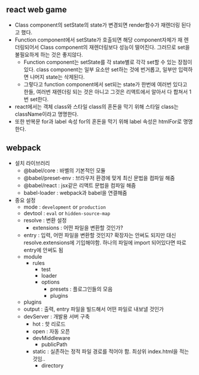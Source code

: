 ## react web game

- Class component의 setState의 state가 변경되면 render함수가 재렌더링 된다고 했다.
- Function component에서 setState가 호출되면 해당 component자체가 재 렌더링되어서 Class component의 재렌더링보다 성능이 떨어진다. 그러므로 set을 불필요하게 하는 것은 좋지않다.
  - Function component는 setState를 각 state별로 각각 set할 수 있는 장점이 있다. class component는 일부 요소만 set하는 것에 번거롭고, 일부만 입력하면 나머지 state는 삭제된다.
  - 그렇다고 function component에서 set되는 state가 한번에 여러번 있다고 한들, 여러번 재렌더링 되는 것은 아니고 그것은 리액트에서 알아서 다 합쳐서 1번 set한다.
- react에서는 객체 class와 스타일 class의 혼돈을 막기 위해 스타일 class는 className이라고 명명한다.
- 또한 반복문 for과 label 속성 for의 혼돈을 막기 위해 label 속성은 htmlFor로 명명한다.

## webpack

- 설치 라이브러리
  - @babel/core : 바벨의 기본적인 모듈
  - @babel/preset-env : 브라우저 환경에 맞게 최신 문법을 컴파일 해줌
  - @babel/react : jsx같은 리액트 문법을 컴파일 해줌
  - babel-loader : webpack과 babel을 연결해줌
- 중요 설정
  - mode : `development` or `production`
  - devtool : `eval` or `hidden-source-map`
  - resolve : 변환 설정
    - extensions : 어떤 파일을 변환할 것인가?
  - entry : 입력, 어떤 파일을 변환할 것인지? 확장자는 안써도 되지만 대신 resolve.extensions에 기입해야함. 하나의 파일에 import 되어있다면 따로 entry에 안써도 됨
  - module
    - rules
      - test
      - loader
      - options
        - presets : 플로그인들의 모음
        - plugins
  - plugins
  - output : 출력, entry 파일을 빌드해서 어떤 파일로 내보낼 것인가
  - devServer : 개발용 서버 구축
    - hot : 핫 리로드
    - open : 자동 오픈
    - devMiddleware
      - publicPath
    - static : 실존하는 정적 파일 경로를 적어야 함. 최상위 index.html을 적는 것임..
      - directory
